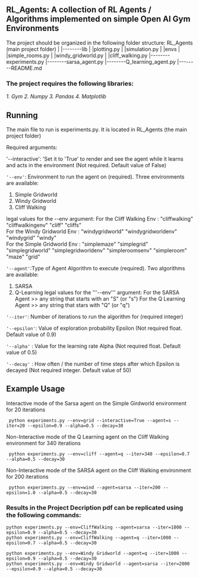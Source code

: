 ## RL_Agents: A collection of RL Agents / Algorithms implemented on simple Open AI Gym Environments

The project should be organized in the following folder structure:
RL_Agents (main project folder)
|
|--------lib
|          |plotting.py
|	   |simulation.py
|          |envs
|            |simple_rooms.py
|            |windy_gridworld.py
|	     |cliff_walking.py
|--------experiments.py
|--------sarsa_agent.py
|--------Q_learning_agent.py
|--------README.md

### The project requires the following libraries:
*1. Gym
2. Numpy
3. Pandas
4. Matplotlib*

## Running

The main file to run is experiments.py. It is located in RL_Agents (the main project folder)

Required arguments:

'--interactive': 'Set it to 'True' to render and see the agent while it learns and acts in the environment (Not required. Default value of False)

```'--env'```: Environment to run the agent on (required). Three environments are available:
1. Simple Gridworld
2. Windy Gridworld
3. Cliff Walking

legal values for the --env argument:
    For the Cliff Walking Env : "cliffwalking" "cliffwalkingenv"     "cliff"      "cliffs"     
    For the Windy Gridworld Env : "windygridworld"  "windygridworldenv"     "windygrid"    "windy"     
    For the Simple Gridworld Env : "simplemaze" "simplegrid" "simplegridworld" "simplegridworldenv" "simpleroomsenv"  "simpleroom"  "maze"  "grid"

```'--agent'```:Type of Agent Algorithm to execute (required). Two algorithms are available:
1. SARSA
2. Q-Learning
legal values for the '''--env''' argument:
	For the SARSA Agent      >> any string that starts with an "S" (or "s")
	For the Q Learning Agent >> any string that stars with "Q" (or "q")

```'--iter'```: Number of iterations to run the algorithm for (required integer)

```'--epsilon'```: Value of exploration probability Epsilon (Not required float. Default value of 0.9)

```'--alpha'``` : Value for the learning rate Alpha (Not required float. Default value of 0.5)

```'--decay'``` : How often / the number of time steps after which Epsilon is decayed (Not required integer. Default value of 50)

## Example Usage

Interactive mode of the Sarsa agent on the Simple Girdworld environment for 20 iterations

```
 python experiments.py --env=grid --interactive=True --agent=s --iter=20 --epsilon=0.9 --alpha=0.5 --decay=30
```

Non-Interactive mode of the Q Learning agent on the Cliff Walking environment for 340 iterations
```
 python experiments.py --env=cliff --agent=q --iter=340 --epsilon=0.7 --alpha=0.5 --decay=30
```

Non-Interactive mode of the SARSA agent on the Cliff Walking environment for 200 iterations
```
 python experiments.py --env=wind --agent=sarsa --iter=200 --epsilon=1.0 --alpha=0.5 --decay=30
```
### Results in the Project Decription pdf can be replicated using the following commands:
```
python experiments.py --env=CliffWalking --agent=sarsa --iter=1000 --epsilon=0.9 --alpha=0.5 --decay=30
python experiments.py --env=CliffWalking --agent=q --iter=1000 --epsilon=0.7 --alpha=0.5 --decay=30

python experiments.py --env=Windy Gridworld --agent=q --iter=1000 --epsilon=0.9 --alpha=0.5 --decay=30
python experiments.py --env=Windy Gridworld --agent=sarsa --iter=2000 --epsilon=0.9 --alpha=0.5 --decay=30
```
